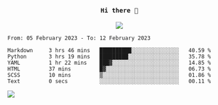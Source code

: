 <h4 align="center"><samp> Hi there 👋  </samp></h4>

<p align="center">
  
  <a href="https://github.com/bznick98">
    <img align="center" src="https://github-readme-stats.vercel.app/api?username=bznick98&&count_private=true&hide=issues,prs,contribs&show_icons=true&theme=gruvbox" />
  </a>
  
  <!--START_SECTION:waka-->

```text
From: 05 February 2023 - To: 12 February 2023

Markdown     3 hrs 46 mins   ██████████░░░░░░░░░░░░░░░   40.59 %
Python       3 hrs 19 mins   █████████░░░░░░░░░░░░░░░░   35.78 %
YAML         1 hr 22 mins    ███▓░░░░░░░░░░░░░░░░░░░░░   14.85 %
HTML         37 mins         █▓░░░░░░░░░░░░░░░░░░░░░░░   06.73 %
SCSS         10 mins         ▒░░░░░░░░░░░░░░░░░░░░░░░░   01.86 %
Text         0 secs          ░░░░░░░░░░░░░░░░░░░░░░░░░   00.11 %
```

<!--END_SECTION:waka-->
  
 
</p>

![](https://visitor-badge.glitch.me/badge?page_id=bznick98.bznick98)
